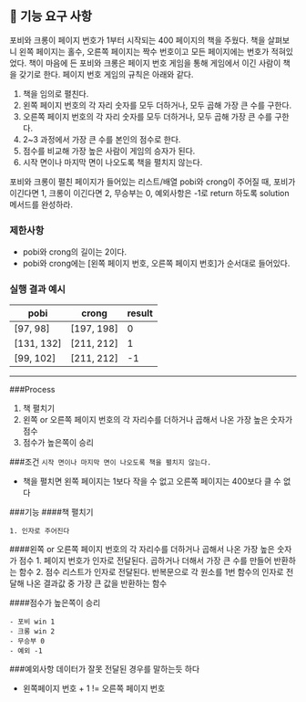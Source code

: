 ## 🚀 기능 요구 사항

포비와 크롱이 페이지 번호가 1부터 시작되는 400 페이지의 책을 주웠다. 책을 살펴보니 왼쪽 페이지는 홀수, 오른쪽 페이지는 짝수 번호이고 모든 페이지에는 번호가 적혀있었다. 책이 마음에 든 포비와 크롱은 페이지 번호 게임을 통해 게임에서 이긴 사람이 책을 갖기로 한다. 페이지 번호 게임의 규칙은 아래와 같다.

1. 책을 임의로 펼친다.
2. 왼쪽 페이지 번호의 각 자리 숫자를 모두 더하거나, 모두 곱해 가장 큰 수를 구한다.
3. 오른쪽 페이지 번호의 각 자리 숫자를 모두 더하거나, 모두 곱해 가장 큰 수를 구한다.
4. 2~3 과정에서 가장 큰 수를 본인의 점수로 한다.
5. 점수를 비교해 가장 높은 사람이 게임의 승자가 된다.
6. 시작 면이나 마지막 면이 나오도록 책을 펼치지 않는다.

포비와 크롱이 펼친 페이지가 들어있는 리스트/배열 pobi와 crong이 주어질 때, 포비가 이긴다면 1, 크롱이 이긴다면 2, 무승부는 0, 예외사항은 -1로 return 하도록 solution 메서드를 완성하라.

### 제한사항

- pobi와 crong의 길이는 2이다.
- pobi와 crong에는 [왼쪽 페이지 번호, 오른쪽 페이지 번호]가 순서대로 들어있다.

### 실행 결과 예시

| pobi | crong | result |
| --- | --- | --- |
| [97, 98] | [197, 198] | 0 |
| [131, 132] | [211, 212] | 1 |
| [99, 102] | [211, 212] | -1 |
-----------------------------------
###Process
1. 책 펼치기
2. 왼쪽 or 오른쪽 페이지 번호의 각 자리수를 더하거나 곱해서 나온 가장 높은 숫자가 점수
4. 점수가 높은쪽이 승리

###조건
`시작 면이나 마지막 면이 나오도록 책을 펼치지 않는다.`

- 책을 펼치면 왼쪽 페이지는 1보다 작을 수 없고 오른쪽 페이지는 400보다 클 수 없다

###기능
####책 펼치기

    1. 인자로 주어진다

####왼쪽 or 오른쪽 페이지 번호의 각 자리수를 더하거나 곱해서 나온 가장 높은 숫자가 점수
    1. 페이지 번호가 인자로 전달된다. 곱하거나 더해서 가장 큰 수를 만들어 반환하는 함수
    2. 점수 리스트가 인자로 전달된다. 반복문으로 각 원소를 1번 함수의 인자로 전달해 나온 결과값 중 가장 큰 값을 반환하는 함수

####점수가 높은쪽이 승리

    - 포비 win 1 
    - 크롱 win 2
    - 무승부 0
    - 예외 -1

###예외사항
데이터가 잘못 전달된 경우를 말하는듯 하다
- 왼쪽페이지 번호 + 1 != 오른쪽 페이지 번호



